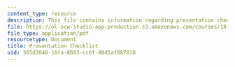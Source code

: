 ```yaml
---
content_type: resource
description: This file contains information regarding presentation checklist.
file: https://ol-ocw-studio-app-production.s3.amazonaws.com/courses/18-821-project-laboratory-in-mathematics-spring-2013/365d304816fa8693cc6f80d5af887818_MIT18_821S13_presentchklst.pdf
file_type: application/pdf
resourcetype: Document
title: Presentation Checklist
uid: 365d3048-16fa-8693-cc6f-80d5af887818
---
```

